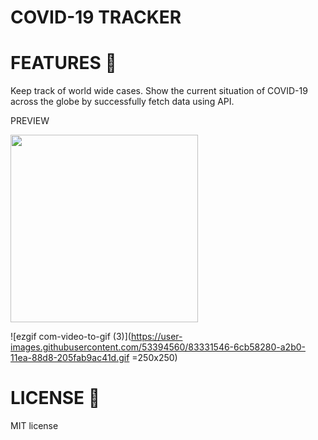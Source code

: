 #   COVID-19 TRACKER


 # FEATURES 🚀
 
Keep track of world wide cases.
Show the current situation of COVID-19 across the globe by successfully fetch data using API.



PREVIEW

<img src="https://user-images.githubusercontent.com/53394560/83331546-6cb58280-a2b0-11ea-88d8-205fab9ac41d.gif " width="300">

![ezgif com-video-to-gif (3)](https://user-images.githubusercontent.com/53394560/83331546-6cb58280-a2b0-11ea-88d8-205fab9ac41d.gif 
=250x250)

# LICENSE 🔑

MIT license


